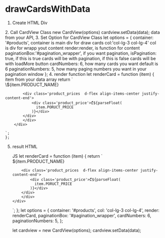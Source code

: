 # drawCardsWithData

1.  Create HTML Div
<div class="some_div">
  <div id="products"></div>
  <div id="pagination_wrapper"></div>
</div>
2.  Call CardView Class
    new CardView(options)
    cardview.setData(data); data from your API,
3.  Set Option for CardView Class
    let options = {
    container: '#products', container is main div for draw cards
    col:'col-lg-3 col-lg-4' col is div for wrapp yout content
    render:render, is function for content
    paginationBox:'#pagination_wrapper', if you want pagination,
    isPagination: true, if this is true cards will be with pagination, if this is false cards will be with loadMore button
    cardNumbers: 6, how many cards you want default is 6
    paginationNumbers: 5, how many paging numbers you want in your pagination window
    };
4.  render function
    let renderCard = function (item) { item from your data array
    return `
    <div class='product_card ' data-product=''>
    <div class='product_card-info'>
    <div class='product_title'>\${item.PRODUCT_NAME}</div>

            <div class='product_prices  d-flex align-items-center justify-content-end'>
                <div class='product_price'>₾${parseFloat(
                  item.PORUCT_PRICE
                )}</div>
            </div>
            </div>
        </div>

    `;
    };

5.  result
    HTML
     <div class="some_div">
      <div id="products"></div>
      <div id="pagination_wrapper"></div>
    </div>
    JS
    let renderCard = function (item) {
      return `
        <div class='product_card ' data-product=''>
            <div class='product_card-info'>
            <div class='product_title'>${item.PRODUCT_NAME}</div>

            <div class='product_prices  d-flex align-items-center justify-content-end'>
                <div class='product_price'>₾${parseFloat(
                  item.PORUCT_PRICE
                )}</div>
            </div>
            </div>
        </div>

    `;
    };
    let options = {
    container: '#products',
    col: 'col-lg-3 col-lg-4',
    render: renderCard,
    paginationBox: '#pagination_wrapper',
    cardNumbers: 6,
    paginationNumbers: 5,
    };

    let cardview = new CardView(options);
    cardview.setData(data);
